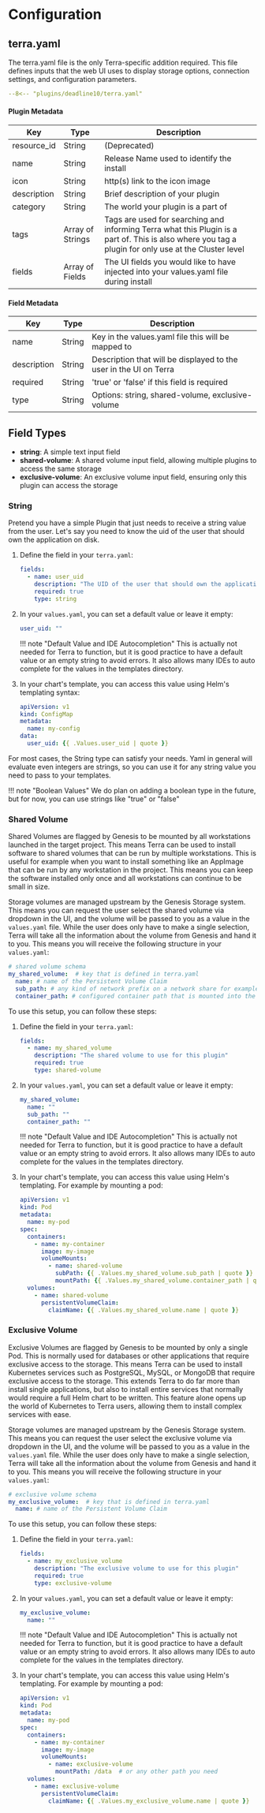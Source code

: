 # Configuration

## terra.yaml

The terra.yaml file is the only Terra-specific addition required. This file defines inputs that the web 
UI uses to display storage options, connection settings, and configuration parameters.

```yaml linenums="1" title="Example terra.yaml structure"
--8<-- "plugins/deadline10/terra.yaml"
```

#### Plugin Metadata

| Key         | Type             | Description                                                                                                                                          |
|-------------|------------------|------------------------------------------------------------------------------------------------------------------------------------------------------|
| resource_id | String           | (Deprecated)                                                                                                                                         |
| name        | String           | Release Name used to identify the install                                                                                                            |
| icon        | String           | http(s) link to the icon image                                                                                                                       |
| description | String           | Brief description of your plugin                                                                                                                     |
| category    | String           | The world your plugin is a part of                                                                                                                   |
| tags        | Array of Strings | Tags are used for searching and informing Terra what this Plugin is a part of. This is also where you tag a plugin for only use at the Cluster level |
| fields      | Array of Fields  | The UI fields you would like to have injected into your values.yaml file during install                                                              |

#### Field Metadata

| Key         | Type             | Description                                                       |
|-------------|------------------|-------------------------------------------------------------------|
| name        | String           | Key in the values.yaml file this will be mapped to                |
| description | String           | Description that will be displayed to the user in the UI on Terra |
| required    | String           | 'true' or 'false' if this field is required                       |
| type        | String           | Options: string, shared-volume, exclusive-volume                  |


## Field Types

- **string**: A simple text input field
- **shared-volume**: A shared volume input field, allowing multiple plugins to access the same storage
- **exclusive-volume**: An exclusive volume input field, ensuring only this plugin can access the storage

### String

Pretend you have a simple Plugin that just needs to receive a string value from the user. Let's say you need to know the 
uid of the user that should own the application on disk.

1. Define the field in your `terra.yaml`:

    ```yaml linenums="1" title="my-plugin/terra.yaml"
    fields:
      - name: user_uid
        description: "The UID of the user that should own the application on disk"
        required: true
        type: string
    ```

2. In your `values.yaml`, you can set a default value or leave it empty:

    ```yaml linenums="1" title="my-plugin/values.yaml"
    user_uid: ""
    ```
   
    !!! note "Default Value and IDE Autocompletion"
        This is actually not needed for Terra to function, but it is good practice to have a 
        default value or an empty string to avoid errors. It also allows many IDEs to auto 
        complete for the values in the templates directory.

3. In your chart's template, you can access this value using Helm's templating syntax:

    ```yaml linenums="1" title="my-plugin/templates/configmap.yaml"
    apiVersion: v1
    kind: ConfigMap
    metadata:
      name: my-config
    data:
      user_uid: {{ .Values.user_uid | quote }}
    ```

For most cases, the String type can satisfy your needs. Yaml in general will evaluate even integers are strings, so you 
can use it for any string value you need to pass to your templates.

!!! note "Boolean Values"
    We do plan on adding a boolean type in the future, but for now, you can use strings like "true" or "false"

### Shared Volume

Shared Volumes are flagged by Genesis to be mounted by all workstations launched in the target project. This means
Terra can be used to install software to shared volumes that can be run by multiple workstations. This is useful for
example when you want to install something like an AppImage that can be run by any workstation in the project. This
means you can keep the software installed only once and all workstations can continue to be small in size.

Storage volumes are managed upstream by the Genesis Storage system. This means you can request the user select
the shared volume via dropdown in the UI, and the volume will be passed to you as a value in the `values.yaml` 
file. While the user does only have to make a single selection, Terra will take all the information about the 
volume from Genesis and hand it to you. This means you will receive the following structure in your `values.yaml`:

```yaml linenums="1" title="Example my-plugin/values.yaml structure"
# shared volume schema
my_shared_volume:  # key that is defined in terra.yaml
  name: # name of the Persistent Volume Claim
  sub_path: # any kind of network prefix on a network share for example
  container_path: # configured container path that is mounted into the workstations
```

To use this setup, you can follow these steps:

1. Define the field in your `terra.yaml`:

    ```yaml linenums="1" title="my-plugin/terra.yaml"
    fields:
      - name: my_shared_volume
        description: "The shared volume to use for this plugin"
        required: true
        type: shared-volume
    ```
   
2. In your `values.yaml`, you can set a default value or leave it empty:

    ```yaml linenums="1" title="my-plugin/values.yaml"
    my_shared_volume:
      name: ""
      sub_path: ""
      container_path: ""
    ```
   
    !!! note "Default Value and IDE Autocompletion"
        This is actually not needed for Terra to function, but it is good practice to have a 
        default value or an empty string to avoid errors. It also allows many IDEs to auto 
        complete for the values in the templates directory.

3. In your chart's template, you can access this value using Helm's templating. For example by mounting a pod:

    ```yaml linenums="1" title="my-plugin/templates/pod.yaml"
    apiVersion: v1
    kind: Pod
    metadata:
      name: my-pod
    spec:
      containers:
        - name: my-container
          image: my-image
          volumeMounts:
            - name: shared-volume
              subPath: {{ .Values.my_shared_volume.sub_path | quote }}
              mountPath: {{ .Values.my_shared_volume.container_path | quote }}
      volumes:
        - name: shared-volume
          persistentVolumeClaim:
            claimName: {{ .Values.my_shared_volume.name | quote }}
    ```
   
### Exclusive Volume

Exclusive Volumes are flagged by Genesis to be mounted by only a single Pod. This is normally used for databases
or other applications that require exclusive access to the storage. This means Terra can be used to install
Kubernetes services such as PostgreSQL, MySQL, or MongoDB that require exclusive access to the storage. This extends
Terra to do far more than install single applications, but also to install entire services that normally would require
a full Helm chart to be written. This feature alone opens up the world of Kubernetes to Terra users, allowing them
to install complex services with ease.

Storage volumes are managed upstream by the Genesis Storage system. This means you can request the user select
the exclusive volume via dropdown in the UI, and the volume will be passed to you as a value in the `values.yaml`
file. While the user does only have to make a single selection, Terra will take all the information about the
volume from Genesis and hand it to you. This means you will receive the following structure in your `values.yaml`:

```yaml linenums="1" title="Example my-plugin/values.yaml structure"
# exclusive volume schema
my_exclusive_volume:  # key that is defined in terra.yaml
  name: # name of the Persistent Volume Claim
```

To use this setup, you can follow these steps:

1. Define the field in your `terra.yaml`:

    ```yaml linenums="1" title="my-plugin/terra.yaml"
    fields:
      - name: my_exclusive_volume
        description: "The exclusive volume to use for this plugin"
        required: true
        type: exclusive-volume
    ```
   
2. In your `values.yaml`, you can set a default value or leave it empty:

    ```yaml linenums="1" title="my-plugin/values.yaml"
    my_exclusive_volume:
      name: ""
    ```
   
    !!! note "Default Value and IDE Autocompletion"
        This is actually not needed for Terra to function, but it is good practice to have a 
        default value or an empty string to avoid errors. It also allows many IDEs to auto 
        complete for the values in the templates directory.

3. In your chart's template, you can access this value using Helm's templating. For example by mounting a pod:

    ```yaml linenums="1" title="my-plugin/templates/pod.yaml"
    apiVersion: v1
    kind: Pod
    metadata:
      name: my-pod
    spec:
      containers:
        - name: my-container
          image: my-image
          volumeMounts:
            - name: exclusive-volume
              mountPath: /data  # or any other path you need
      volumes:
        - name: exclusive-volume
          persistentVolumeClaim:
            claimName: {{ .Values.my_exclusive_volume.name | quote }}
    ```
